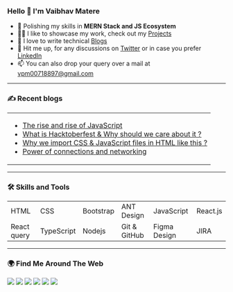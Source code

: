 ### Hello 👋 I'm Vaibhav Matere
- 🌱 Polishing my skills in **MERN Stack and JS Ecosystem**
- 👨‍💻 I like to showcase my work, check out my [Projects](https://vaibhavmatere.netlify.app/projects.html)
- 📝 I love to write technical [Blogs](https://vaibhavmatere.netlify.app/blogs.html)
- 💬 Hit me up, for any discussions on [Twitter](https://twitter.com/vaibhav_matere) or in case you prefer [LinkedIn](https://www.linkedin.com/in/vaibhavmatere/)
- 📫 You can also drop your query over a mail at vpm00718897@gmail.com
-----

### ✍️ Recent blogs

<table>
  <tr>
    <td>

- [The rise and rise of JavaScript](https://www.linkedin.com/pulse/rise-javascript-vaibhav-matere/)
- [What is Hacktoberfest & Why should we care about it ?](https://www.linkedin.com/pulse/what-hactoberfest-why-should-you-care-vaibhav-matere/)
- [Why we import CSS & JavaScript files in HTML like this ?](https://www.linkedin.com/pulse/why-we-import-css-javascript-files-html-like-vaibhav-matere-/?trackingId=V3Whs9EAQXCzJPk9NAcIfg%3D%3D)
- [Power of connections and networking](https://www.linkedin.com/pulse/power-connections-networking-vaibhav-matere/)

 
</td>
  </tr>
</table>

---

### :hammer_and_wrench: Skills and Tools
<table>
  <tr>
      <td>HTML</td>
      <td>CSS</td>
      <td>Bootstrap</td>
      <td>ANT Design</td>
      <td>JavaScript</td>
      <td>React.js</td>
  </tr>
  <tr>
      <td>React query</td>
      <td>TypeScript</td>
      <td>Nodejs</td>
      <td>Git & GitHub</td>
      <td>Figma Design</td>
      <td>JIRA</td>
  <tr/>
</table>

---
  
### 🌍 Find Me Around The Web

<a href="https://twitter.com/vaibhav_matere"><img src="https://img.shields.io/badge/Twitter-1DA1F2?style=for-the-badge&logo=twitter&logoColor=white"/></a>
<a href="https://github.com/vaibhav18matere"><img src="https://img.shields.io/badge/GitHub-100000?style=for-the-badge&logo=github&logoColor=white"/></a>
<a href="https://www.linkedin.com/in/vaibhavmatere/"><img src="https://img.shields.io/badge/LinkedIn-0077B5?style=for-the-badge&logo=linkedin&logoColor=white"/></a>
<a href="https://vaibhavmatere.hashnode.dev/"><img src="https://img.shields.io/badge/Hashnode-2962FF?style=for-the-badge&logo=hashnode&logoColor=white"/></a>
<a href="https://medium.com/@vaibhavmatere"><img src="https://img.shields.io/badge/Medium-12100E?style=for-the-badge&logo=medium&logoColor=white"/></a>
<a href="https://vaibhav-matere-portfolio-v2.vercel.app/"><img src="https://img.shields.io/badge/my_portfolio-000?style=for-the-badge&logo=ko-fi&logoColor=white"/></a>
